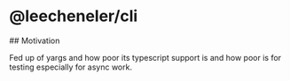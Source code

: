 # @leecheneler/cli

## Motivation

Fed up of yargs and how poor its typescript support is and how poor is for testing especially for async work.
